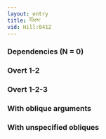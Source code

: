 ```yaml
---
layout: entry
title: ངོམས་
vid: Hill:0412
---
```

### Dependencies (N = 0)


### Overt 1-2


### Overt 1-2-3


### With oblique arguments


### With unspecified obliques
